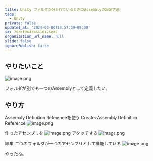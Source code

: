 ```yaml
---
title: Unity フォルダが分かれているときのAssemblyの設定方法
tags:
  - Unity
private: false
updated_at: '2024-03-06T18:57:39+09:00'
id: 75eef964d45610175ed6
organization_url_name: null
slide: false
ignorePublish: false
---
```

## やりたいこと
![image.png](https://qiita-image-store.s3.ap-northeast-1.amazonaws.com/0/2294598/19fa22a8-c4d9-1119-0ede-5987b4b5a8ed.png)

フォルダが別でも一つのAssemblyとして定義したい。

## やり方
Assembly Definition Referenceを使う
Create>Assembly Definition Reference
![image.png](https://qiita-image-store.s3.ap-northeast-1.amazonaws.com/0/2294598/a83c6b67-4154-8759-36eb-f19b098e3e8a.png)

作ったアセンブリを
![image.png](https://qiita-image-store.s3.ap-northeast-1.amazonaws.com/0/2294598/feb11f72-0029-24fe-1b1d-7f5874394ea4.png)
アタッチする
![image.png](https://qiita-image-store.s3.ap-northeast-1.amazonaws.com/0/2294598/0c9693ec-c72b-5f5d-7f68-2bfbf0ac2ad9.png)

結果
二つのフォルダが一つのアセンブリとして機能している
![image.png](https://qiita-image-store.s3.ap-northeast-1.amazonaws.com/0/2294598/79bb3f9a-1302-7102-f6c0-305a8add3227.png)

やったね。
